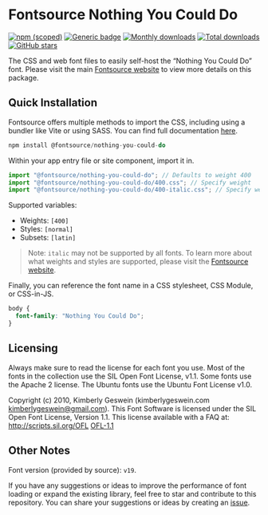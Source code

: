 # Fontsource Nothing You Could Do

[![npm (scoped)](https://img.shields.io/npm/v/@fontsource/nothing-you-could-do?color=brightgreen)](https://www.npmjs.com/package/@fontsource/nothing-you-could-do) [![Generic badge](https://img.shields.io/badge/fontsource-passing-brightgreen)](https://github.com/fontsource/fontsource) [![Monthly downloads](https://badgen.net/npm/dm/@fontsource/nothing-you-could-do)](https://github.com/fontsource/fontsource) [![Total downloads](https://badgen.net/npm/dt/@fontsource/nothing-you-could-do)](https://github.com/fontsource/fontsource) [![GitHub stars](https://img.shields.io/github/stars/fontsource/fontsource.svg?style=social&label=Star)](https://github.com/fontsource/fontsource/stargazers)

The CSS and web font files to easily self-host the “Nothing You Could Do” font. Please visit the main [Fontsource website](https://fontsource.org/fonts/nothing-you-could-do) to view more details on this package.

## Quick Installation

Fontsource offers multiple methods to import the CSS, including using a bundler like Vite or using SASS. You can find full documentation [here](https://fontsource.org/docs/getting-started/introduction).

```javascript
npm install @fontsource/nothing-you-could-do
```

Within your app entry file or site component, import it in.

```javascript
import "@fontsource/nothing-you-could-do"; // Defaults to weight 400
import "@fontsource/nothing-you-could-do/400.css"; // Specify weight
import "@fontsource/nothing-you-could-do/400-italic.css"; // Specify weight and style
```

Supported variables:
- Weights: `[400]`
- Styles: `[normal]`
- Subsets: `[latin]`

> Note: `italic` may not be supported by all fonts. To learn more about what weights and styles are supported, please visit the [Fontsource website](https://fontsource.org/fonts/nothing-you-could-do).

Finally, you can reference the font name in a CSS stylesheet, CSS Module, or CSS-in-JS.

```css
body {
  font-family: "Nothing You Could Do";
}
```

## Licensing
Always make sure to read the license for each font you use. Most of the fonts in the collection use the SIL Open Font License, v1.1. Some fonts use the Apache 2 license. The Ubuntu fonts use the Ubuntu Font License v1.0.

Copyright (c) 2010, Kimberly Geswein (kimberlygeswein.com kimberlygeswein@gmail.com). This Font Software is licensed under the SIL Open Font License, Version 1.1. This license available with a FAQ at: http://scripts.sil.org/OFL
[OFL-1.1](http://scripts.sil.org/OFL)

## Other Notes
Font version (provided by source): `v19`.

If you have any suggestions or ideas to improve the performance of font loading or expand the existing library, feel free to star and contribute to this repository. You can share your suggestions or ideas by creating an [issue](https://github.com/fontsource/fontsource/issues).